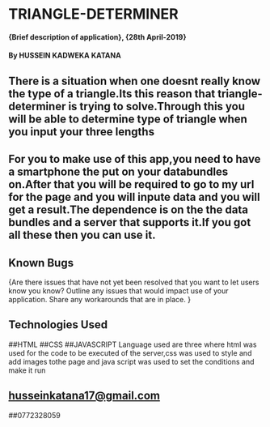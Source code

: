 # TRIANGLE-DETERMINER
#### {Brief description of application}, {28th April-2019}
#### By **HUSSEIN KADWEKA KATANA**
## There is a situation when one doesnt really know the type of a triangle.Its this reason that triangle-determiner is trying to solve.Through this you will be able to determine type of triangle when you input your three lengths
## For you to make use of this app,you need to have a smartphone the put on your databundles on.After that you will be required to go to my url for the page and you will inpute data and you will get a result.The dependence is on the the data bundles and a server that supports it.If you got all these then you can use it.

## Known Bugs
{Are there issues that have not yet been resolved that you want to let users know you know? Outline any issues that would impact use of your application. Share any workarounds that are in place. }
## Technologies Used
##HTML
##CSS
##JAVASCRIPT
Language used are three where html was used for the code to be executed of the server,css was used to style and add images tothe page and java script was used to set the conditions and make it run
## husseinkatana17@gmail.com
##0772328059

